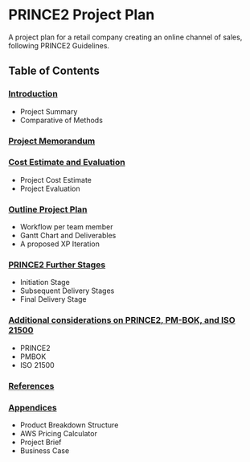 # PRINCE2 Project Plan
A project plan for a retail company creating an online channel of sales, following PRINCE2 Guidelines.

## Table of Contents

### [Introduction](https://github.com/ortizlilian/prince2pp/blob/main/Introduction.md)
- Project Summary
- Comparative of Methods

### [Project Memorandum](https://github.com/ortizlilian/prince2pp/blob/main/Project_Memorandum.md)

### [Cost Estimate and Evaluation](https://github.com/ortizlilian/prince2pp/blob/main/Cost_Estimate_and_Evaluation.md)
- Project Cost Estimate
- Project Evaluation

### [Outline Project Plan](https://github.com/ortizlilian/prince2pp/blob/main/Outline_Project_Plan.md)
- Workflow per team member
- Gantt Chart and Deliverables
- A proposed XP Iteration

### [PRINCE2 Further Stages](https://github.com/ortizlilian/prince2pp/blob/main/PRINCE2_Further_Stages.md)
- Initiation Stage
- Subsequent Delivery Stages
- Final Delivery Stage

### [Additional considerations on PRINCE2, PM-BOK, and ISO 21500](https://github.com/ortizlilian/prince2pp/blob/main/Additional_considerations_on_PRINCE2_PM-BOK_and_ISO_21500.md)
- PRINCE2
- PMBOK
- ISO 21500

### [References](https://github.com/ortizlilian/prince2pp/blob/main/)

### [Appendices](https://github.com/ortizlilian/prince2pp/blob/main/)
- Product Breakdown Structure
- AWS Pricing Calculator
- Project Brief
- Business Case
